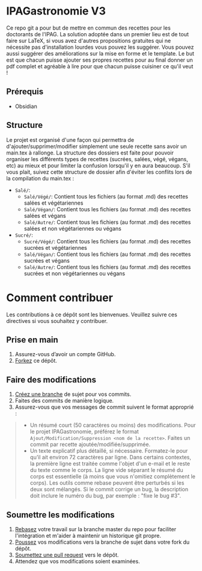 IPAGastronomie V3
==============

Ce repo git a pour but de mettre en commun des recettes pour les doctorants de l'IPAG. La solution adoptée dans un premier lieu est de tout faire sur LaTeX, si vous avez d'autres propositions gratuites qui ne nécessite pas d'installation lourdes vous pouvez les suggérer. Vous pouvez aussi suggérer des améliorations sur la mise en forme et le template. Le but est que chacun puisse ajouter ses propres recettes pour au final donner un pdf complet et agréable à lire pour que chacun puisse cuisiner ce qu'il veut !

Prérequis
---------

- Obsidian

Structure
---------

Le projet est organisé d'une façon qui permettra de d'ajouter/supprimer/modifier simplement une seule recette sans avoir un main.tex à rallonge. La structure des dossiers est faite pour pouvoir organiser les différents types de recettes (sucrées, salées, végé, végans, etc) au mieux et pour limiter la confusion lorsqu'il y en aura beaucoup. S'il vous plait, suivez cette structure de dossier afin d'éviter les conflits lors de la compilation du main.tex :

- `Salé/`:
  - `Salé/Végé/`: Contient tous les fichiers (au format .md) des recettes salées et végétariennes
  - `Salé/Végan/`: Contient tous les fichiers (au format .md) des recettes salées et végans
  - `Salé/Autre/`: Contient tous les fichiers (au format .md) des recettes salées et non végétariennes ou végans
- `Sucré/`:
  - `Sucré/Végé/`: Contient tous les fichiers (au format .md) des recettes sucrées et végétariennes
  - `Salé/Végan/`: Contient tous les fichiers (au format .md) des recettes sucrées et végans
  - `Salé/Autre/`: Contient tous les fichiers (au format .md) des recettes sucrées et non végétariennes ou végans
  

Comment contribuer
==================

Les contributions à ce dépôt sont les bienvenues. Veuillez suivre ces directives si vous souhaitez y contribuer.

Prise en main
-------------

1. Assurez-vous d’avoir un compte GitHub.
2. [Forkez](https://docs.github.com/fr/get-started/exploring-projects-on-github/contributing-to-a-project#about-forking) ce dépôt.

Faire des modifications
-----------------------

1. [Créez une branche](https://docs.github.com/fr/get-started/exploring-projects-on-github/contributing-to-a-project#creating-a-branch-to-work-on) de sujet pour vos commits.
2. Faites des commits de manière logique.
3. Assurez-vous que vos messages de commit suivent le format approprié :
  > - Un résumé court (50 caractères ou moins) des modifications. Pour le projet IPAGastronomie, préférez le format `Ajout/Modification/Suppression <nom de la recette>`. Faites un commit par recette ajoutée/modifiée/supprimée.
  > - Un texte explicatif plus détaillé, si nécessaire. Formatez-le pour qu’il ait environ 72 caractères par ligne. Dans certains contextes, la première ligne est traitée comme l'objet d'un e-mail et le reste du texte comme le corps. La ligne vide séparant le résumé du corps est essentielle (à moins que vous n'omitiez complètement le corps). Les outils comme rebase peuvent être perturbés si les deux sont mélangés. Si le commit corrige un bug, la description doit inclure le numéro du bug, par exemple : "fixe le bug #3".

Soumettre les modifications
---------------------------

1. [Rebasez](https://docs.github.com/fr/get-started/using-git/about-git-rebase) votre travail sur la branche master du repo pour faciliter l'intégration et m'aider à maintenir un historique git propre.
2. [Poussez](https://docs.github.com/fr/get-started/using-git/pushing-commits-to-a-remote-repository) vos modifications vers la branche de sujet dans votre fork du dépôt.
3. [Soumettez une pull request](https://docs.github.com/fr/pull-requests/collaborating-with-pull-requests/proposing-changes-to-your-work-with-pull-requests/creating-a-pull-request) vers le dépôt.
4. Attendez que vos modifications soient examinées.

